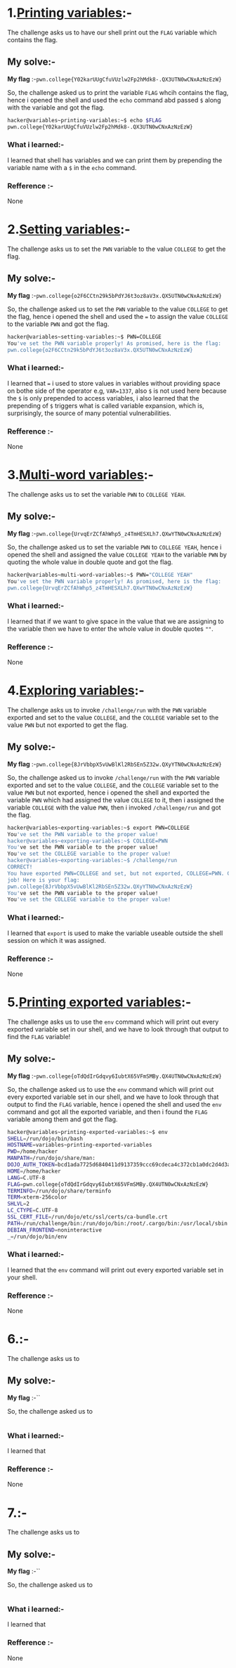 # **1.<ins>Printing variables</ins>**:-
   The challenge asks us to have our shell print out the `FLAG` variable which contains the flag.
## My solve:-
   **My flag** :-`pwn.college{Y02karUUgCfuVUzlw2Fp2hMdk8-.QX3UTN0wCNxAzNzEzW}`

   So, the challenge asked us to print the variable `FLAG` whcih contains the flag, hence i opened the shell and used the `echo` command abd passed `$` along with the variable and got the flag.
   ```bash
   hacker@variables~printing-variables:~$ echo $FLAG
   pwn.college{Y02karUUgCfuVUzlw2Fp2hMdk8-.QX3UTN0wCNxAzNzEzW}
   ```

### What i learned:-
   I learned that shell has variables and we can print them by prepending the variable name with a `$` in the `echo` command.

### Refference :-
   None


# **2.<ins>Setting variables</ins>**:-
   The challenge asks us to set the `PWN` variable to the value `COLLEGE` to get the flag.
## My solve:-
   **My flag** :-`pwn.college{o2F6CCtn29k5bPdYJ6t3oz8aV3x.QX5UTN0wCNxAzNzEzW}`

   So, the challenge asked us to set the `PWN` variable to the value `COLLEGE` to get the flag, hence i opened the shell and used the `=` to assign the value `COLLEGE` to the variable `PWN` and got the flag.
   ```bash
   hacker@variables~setting-variables:~$ PWN=COLLEGE
   You've set the PWN variable properly! As promised, here is the flag:
   pwn.college{o2F6CCtn29k5bPdYJ6t3oz8aV3x.QX5UTN0wCNxAzNzEzW}
   ```

### What i learned:-
   I learned that `=` i used to store values in variables without providing space on bothe side of the operator e.g, `VAR=1337`, also `$` is not used here because the `$` is only prepended to access variables, i also learned that the prepending of `$` triggers what is called variable expansion, which is, surprisingly, the source of many potential vulnerabilities.

### Refference :-
   None


# **3.<ins>Multi-word variables</ins>**:-
   The challenge asks us to set the variable `PWN` to `COLLEGE YEAH`.
## My solve:-
   **My flag** :-`pwn.college{UrvqErZCfAhWhp5_z4TmHESXLh7.QXwYTN0wCNxAzNzEzW}`

   So, the challenge asked us to set the variable `PWN` to `COLLEGE YEAH`, hence i opened the shell and assigned the value `COLLEGE YEAH` to the variable `PWN` by quoting the whole value in double quote and got the flag.
   ```bash
   hacker@variables~multi-word-variables:~$ PWN="COLLEGE YEAH"
   You've set the PWN variable properly! As promised, here is the flag:
   pwn.college{UrvqErZCfAhWhp5_z4TmHESXLh7.QXwYTN0wCNxAzNzEzW}
   ```

### What i learned:-
   I learned that if we want to give space in the value that we are assigning to the variable then we have to enter the whole value in double quotes `""`.

### Refference :-
   None


# **4.<ins>Exploring variables</ins>**:-
   The challenge asks us to invoke `/challenge/run` with the `PWN` variable exported and set to the value `COLLEGE`, and the `COLLEGE` variable set to the value `PWN` but not exported to get the flag.
## My solve:-
   **My flag** :-`pwn.college{8JrVbbpX5vUwBlKl2RbSEn5Z32w.QXyYTN0wCNxAzNzEzW}`

   So, the challenge asked us to invoke `/challenge/run` with the `PWN` variable exported and set to the value `COLLEGE`, and the `COLLEGE` variable set to the value `PWN` but not exported, hence i opened the shell and exported the variable `PWN` which had assigned the value `COLLEGE` to it, then i assigned the variable `COLLEGE` with the value `PWN`, then i invoked `/challenge/run` and got the flag.
   ```bash
   hacker@variables~exporting-variables:~$ export PWN=COLLEGE
   You've set the PWN variable to the proper value!
   hacker@variables~exporting-variables:~$ COLLEGE=PWN
   You've set the PWN variable to the proper value!
   You've set the COLLEGE variable to the proper value!
   hacker@variables~exporting-variables:~$ /challenge/run
   CORRECT!
   You have exported PWN=COLLEGE and set, but not exported, COLLEGE=PWN. Great
   job! Here is your flag:
   pwn.college{8JrVbbpX5vUwBlKl2RbSEn5Z32w.QXyYTN0wCNxAzNzEzW}
   You've set the PWN variable to the proper value!
   You've set the COLLEGE variable to the proper value!
   ```

### What i learned:-
   I learned that `export` is used to make the variable useable outside the shell session on which it was assigned.

### Refference :-
   None



# **5.<ins>Printing exported variables</ins>**:-
   The challenge asks us to use the `env` command which will print out every exported variable set in our shell, and we have to look through that output to find the `FLAG` variable!
## My solve:-
   **My flag** :-`pwn.college{oTdQdIrGdqvy6IubtX65VFmSMBy.QX4UTN0wCNxAzNzEzW}`

   So, the challenge asked us to use the `env` command which will print out every exported variable set in our shell, and we have to look through that output to find the `FLAG` variable, hence i opened the shell and used the `env` command and got all the exported variable, and then i found the `FLAG` variable among them and got the flag.
   ```bash
   hacker@variables~printing-exported-variables:~$ env
   SHELL=/run/dojo/bin/bash
   HOSTNAME=variables~printing-exported-variables
   PWD=/home/hacker
   MANPATH=/run/dojo/share/man:
   DOJO_AUTH_TOKEN=bcd1ada7725d6840411d9137359ccc69cdeca4c372cb1a0dc2d4d3a8f54046e4
   HOME=/home/hacker
   LANG=C.UTF-8
   FLAG=pwn.college{oTdQdIrGdqvy6IubtX65VFmSMBy.QX4UTN0wCNxAzNzEzW}
   TERMINFO=/run/dojo/share/terminfo
   TERM=xterm-256color
   SHLVL=2
   LC_CTYPE=C.UTF-8
   SSL_CERT_FILE=/run/dojo/etc/ssl/certs/ca-bundle.crt
   PATH=/run/challenge/bin:/run/dojo/bin:/root/.cargo/bin:/usr/local/sbin:/usr/local/bin:/usr/sbin:/usr/bin:/sbin:/bin
   DEBIAN_FRONTEND=noninteractive
   _=/run/dojo/bin/env
   ```

### What i learned:-
   I learned that the `env` command will print out every exported variable set in your shell.

### Refference :-
   None


# **6.<ins></ins>**:-
   The challenge asks us to 
## My solve:-
   **My flag** :-``

   So, the challenge asked us to
   ```bash
  
   ```

### What i learned:-
   I learned that 

### Refference :-
   None


# **7.<ins></ins>**:-
   The challenge asks us to 
## My solve:-
   **My flag** :-``

   So, the challenge asked us to
   ```bash
  
   ```

### What i learned:-
   I learned that 

### Refference :-
   None
